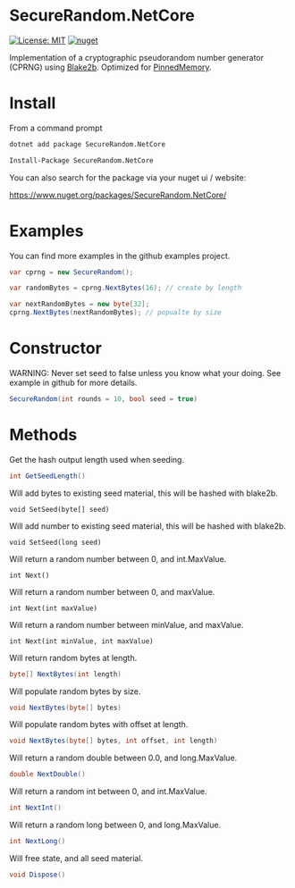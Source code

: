 # SecureRandom.NetCore
[![License: MIT](https://img.shields.io/badge/License-MIT-yellow.svg)](https://opensource.org/licenses/MIT) [![nuget](https://img.shields.io/nuget/v/SecureRandom.NetCore.svg)](https://www.nuget.org/packages/SecureRandom.NetCore/)

Implementation of a cryptographic pseudorandom number generator (CPRNG) using [Blake2b](https://github.com/TimothyMeadows/Blake2b.NetCore). Optimized for [PinnedMemory](https://github.com/TimothyMeadows/PinnedMemory).

# Install

From a command prompt
```bash
dotnet add package SecureRandom.NetCore
```

```bash
Install-Package SecureRandom.NetCore
```

You can also search for the package via your nuget ui / website:

https://www.nuget.org/packages/SecureRandom.NetCore/

# Examples

You can find more examples in the github examples project.

```csharp
var cprng = new SecureRandom();

var randomBytes = cprng.NextBytes(16); // create by length

var nextRandomBytes = new byte[32];
cprng.NextBytes(nextRandomBytes); // popualte by size
```

# Constructor

WARNING: Never set seed to false unless you know what your doing. See example in github for more details.

```csharp
SecureRandom(int rounds = 10, bool seed = true)
```

# Methods

Get the hash output length used when seeding.
```csharp
int GetSeedLength()
```

Will add bytes to existing seed material, this will be hashed with blake2b.
```charp
void SetSeed(byte[] seed)
```

Will add number to existing seed material, this will be hashed with blake2b.
```charp
void SetSeed(long seed)
```

Will return a random number between 0, and int.MaxValue.
```charp
int Next()
```

Will return a random number between 0, and maxValue.
```charp
int Next(int maxValue)
```

Will return a random number between minValue, and maxValue.
```charp
int Next(int minValue, int maxValue)
```

Will return random bytes at length.
```csharp
byte[] NextBytes(int length)
```

Will populate random bytes by size.
```csharp
void NextBytes(byte[] bytes)
```

Will populate random bytes with offset at length.
```csharp
void NextBytes(byte[] bytes, int offset, int length)
```

Will return a random double between 0.0, and long.MaxValue.
```csharp
double NextDouble()
```

Will return a random int between 0, and int.MaxValue.
```csharp
int NextInt()
```

Will return a random long between 0, and long.MaxValue.
```csharp
int NextLong()
```

Will free state, and all seed material.
```csharp
void Dispose()
```
